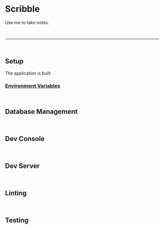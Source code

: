 # Scribble

Use me to take notes.

<br>

---

<br>

## Setup

The application is built 

### <u>Environment Variables</u>



<br>

## Database Management



<br>

## Dev Console



<br>

## Dev Server



<br>

## Linting



<br>

## Testing
